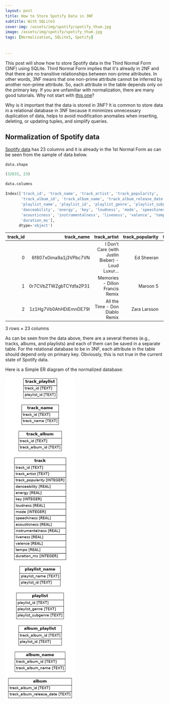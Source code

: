 ```yaml
---
layout: post
title: How to Store Spotify Data in 3NF
subtitle: With SQLite3
cover-img: /assets/img/spotify/spotify_thum.jpg
image: /assets/img/spotify/spotify_thum.jpg
tags: [Normalization, SQLite3, Spotify]


---
```


This post will show how to store Spotify data in the Third Normal Form (3NF) using SQLite. Third Normal Form implies that it's already in 2NF and that there are no transitive relationships between non-prime attributes. In other words, 3NF means that one non-prime attribute cannot be inferred by another non-prime attribute. So, each attribute in the table depends only on the primary key. If you are unfamiliar with normalization, there are many good tutorials. Why not start with [this one](https://www.edureka.co/blog/normalization-in-sql/)?

Why is it important that the data is stored in 3NF? It is common to store data in a relational database in 3NF because it minimizes unnecessary duplication of data, helps to avoid modification anomalies when inserting, deleting, or updating tuples, and simplify queries. 

## Normalization of Spotify data

[Spotify data](https://github.com/rfordatascience/tidytuesday/blob/master/data/2020/2020-01-21/readme.md) has 23 columns and it is already in the 1st Normal Form as can be seen from the sample of data below. 

```python
data.shape
```

```python
(32833, 23)
```

```python
data.columns
```

```python
Index(['track_id', 'track_name', 'track_artist', 'track_popularity',
       'track_album_id', 'track_album_name', 'track_album_release_date',
       'playlist_name', 'playlist_id', 'playlist_genre', 'playlist_subgenre',
       'danceability', 'energy', 'key', 'loudness', 'mode', 'speechiness',
       'acousticness', 'instrumentalness', 'liveness', 'valence', 'tempo',
       'duration_ms'],
      dtype='object')
```

| track_id |             track_name |                                      track_artist | track_popularity | track_album_id |       track_album_name |                          track_album_release_date | playlist_name | playlist_id |         playlist_genre |  ... |  key | loudness |   mode | speechiness | acousticness | instrumentalness | liveness | valence | tempo | duration_ms |        |
| -------: | ---------------------: | ------------------------------------------------: | ---------------: | -------------: | ---------------------: | ------------------------------------------------: | ------------: | ----------: | ---------------------: | ---: | ---: | -------: | -----: | ----------: | -----------: | ---------------: | -------: | ------: | ----: | ----------: | ------ |
|        0 | 6f807x0ima9a1j3VPbc7VN | I Don't Care (with Justin Bieber) - Loud Luxur... |       Ed Sheeran |             66 | 2oCs0DGTsRO98Gh5ZSl2Cx | I Don't Care (with Justin Bieber) [Loud Luxury... |    2019-06-14 |   Pop Remix | 37i9dQZF1DXcZDD7cfEKhW |  pop |  ... |        6 | -2.634 |           1 |       0.0583 |           0.1020 | 0.000000 |  0.0653 | 0.518 |     122.036 | 194754 |
|        1 | 0r7CVbZTWZgbTCYdfa2P31 |                   Memories - Dillon Francis Remix |         Maroon 5 |             67 | 63rPSO264uRjW1X5E6cWv6 |                   Memories (Dillon Francis Remix) |    2019-12-13 |   Pop Remix | 37i9dQZF1DXcZDD7cfEKhW |  pop |  ... |       11 | -4.969 |           1 |       0.0373 |           0.0724 | 0.004210 |  0.3570 | 0.693 |      99.972 | 162600 |
|        2 | 1z1Hg7Vb0AhHDiEmnDE79l |                   All the Time - Don Diablo Remix |     Zara Larsson |             70 | 1HoSmj2eLcsrR0vE9gThr4 |                   All the Time (Don Diablo Remix) |    2019-07-05 |   Pop Remix | 37i9dQZF1DXcZDD7cfEKhW |  pop |  ... |        1 | -3.432 |           0 |       0.0742 |           0.0794 | 0.000023 |  0.1100 | 0.613 |     124.008 | 176616 |

3 rows × 23 columns

As can be seen from the data above, there are a several themes (e.g., tracks, albums, and playlists) and each of them can be saved in a separate table.  For the relational database to be in 3NF, each attribute in the table should depend only on primary key. Obviously, this is not true in the current state of Spotify data. 

Here is  a Simple ER diagram of the normalized database:

![ER](/assets/img/spotify/spotify_er.png)


